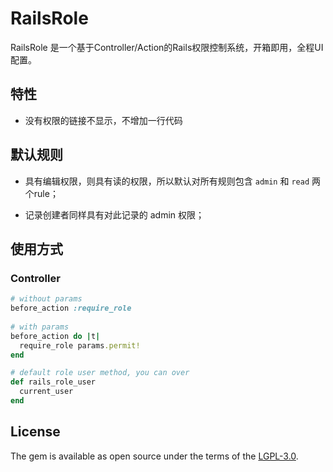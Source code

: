 # RailsRole

RailsRole 是一个基于Controller/Action的Rails权限控制系统，开箱即用，全程UI配置。
 
## 特性
* 没有权限的链接不显示，不增加一行代码
 
## 默认规则

* 具有编辑权限，则具有读的权限，所以默认对所有规则包含 `admin` 和 `read` 两个rule；

* 记录创建者同样具有对此记录的 admin 权限；


## 使用方式

### Controller

```ruby
# without params
before_action :require_role
  
# with params
before_action do |t|
  require_role params.permit!
end

# default role user method, you can over
def rails_role_user
  current_user 
end
```
 
 ## License
 The gem is available as open source under the terms of the [LGPL-3.0](https://opensource.org/licenses/LGPL-3.0).
